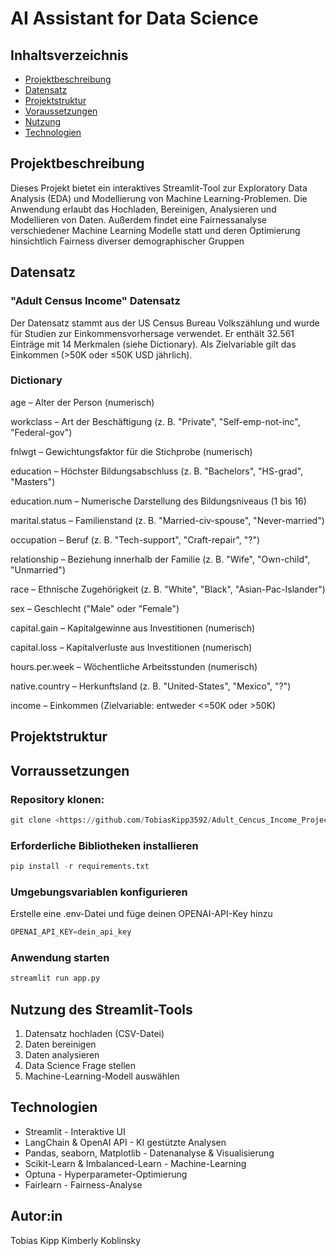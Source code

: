 # AI Assistant for Data Science

## Inhaltsverzeichnis

- [Projektbeschreibung](#projektbeschreibung)
- [Datensatz](#datensatz)
- [Projektstruktur](#projektstruktur)
- [Voraussetzungen](#voraussetzungen)
- [Nutzung](#nutzung-des-streamlit-tools)
- [Technologien](#technologien)


## Projektbeschreibung

Dieses Projekt bietet ein interaktives Streamlit-Tool zur Exploratory Data Analysis (EDA) und Modellierung von Machine Learning-Problemen. Die Anwendung erlaubt das Hochladen, Bereinigen, Analysieren und Modellieren von Daten.
Außerdem findet eine Fairnessanalyse verschiedener Machine Learning Modelle statt und deren Optimierung hinsichtlich Fairness diverser demographischer Gruppen

## Datensatz

### "Adult Census Income" Datensatz

Der Datensatz stammt aus der US Census Bureau Volkszählung und wurde für Studien zur Einkommensvorhersage verwendet.
Er enthält 32.561 Einträge mit 14 Merkmalen (siehe Dictionary). Als Zielvariable gilt das Einkommen (>50K oder ≤50K USD jährlich).

### Dictionary

age – Alter der Person (numerisch)

workclass – Art der Beschäftigung (z. B. "Private", "Self-emp-not-inc", "Federal-gov")

fnlwgt – Gewichtungsfaktor für die Stichprobe (numerisch)

education – Höchster Bildungsabschluss (z. B. "Bachelors", "HS-grad", "Masters")

education.num – Numerische Darstellung des Bildungsniveaus (1 bis 16)

marital.status – Familienstand (z. B. "Married-civ-spouse", "Never-married")

occupation – Beruf (z. B. "Tech-support", "Craft-repair", "?")

relationship – Beziehung innerhalb der Familie (z. B. "Wife", "Own-child", "Unmarried")

race – Ethnische Zugehörigkeit (z. B. "White", "Black", "Asian-Pac-Islander")

sex – Geschlecht ("Male" oder "Female")

capital.gain – Kapitalgewinne aus Investitionen (numerisch)

capital.loss – Kapitalverluste aus Investitionen (numerisch)

hours.per.week – Wöchentliche Arbeitsstunden (numerisch)

native.country – Herkunftsland (z. B. "United-States", "Mexico", "?")

income – Einkommen (Zielvariable: entweder <=50K oder >50K)


## Projektstruktur



## Vorraussetzungen

### Repository klonen:

~~~python
git clone <https://github.com/TobiasKipp3592/Adult_Cencus_Income_Project.gitURL>
~~~

### Erforderliche Bibliotheken installieren

~~~python
pip install -r requirements.txt
~~~

### Umgebungsvariablen konfigurieren

Erstelle eine .env-Datei und füge deinen OPENAI-API-Key hinzu

~~~python
OPENAI_API_KEY=dein_api_key
~~~

### Anwendung starten

~~~python
streamlit run app.py
~~~


## Nutzung des Streamlit-Tools

1. Datensatz hochladen (CSV-Datei)
2. Daten bereinigen
3. Daten analysieren
4. Data Science Frage stellen
5. Machine-Learning-Modell auswählen


## Technologien

- Streamlit - Interaktive UI
- LangChain & OpenAI API - KI gestützte Analysen
- Pandas, seaborn, Matplotlib - Datenanalyse & Visualisierung
- Scikit-Learn & Imbalanced-Learn - Machine-Learning
- Optuna - Hyperparameter-Optimierung
- Fairlearn - Fairness-Analyse


## Autor:in

Tobias Kipp
Kimberly Koblinsky